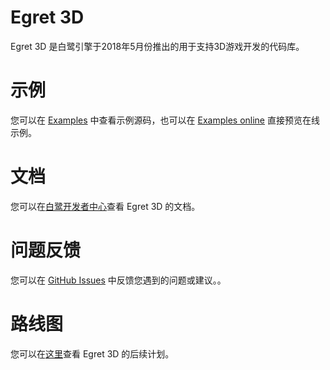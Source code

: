 Egret 3D
===========

Egret 3D 是白鹭引擎于2018年5月份推出的用于支持3D游戏开发的代码库。

示例
=================
您可以在 [Examples](./examples/) 中查看示例源码，也可以在 [Examples online](https://egret-labs.github.io/egret3d/examples/index.html) 直接预览在线示例。

文档
=================
您可以在[白鹭开发者中心](http://developer.egret.com/cn/docs/3d/)查看 Egret 3D 的文档。

问题反馈
=================
您可以在 [GitHub Issues](https://github.com/egret-labs/egret3d/issues) 中反馈您遇到的问题或建议。。

路线图
=================
您可以在[这里](http://developer.egret.com/cn/docs/3d/tutorials/roadmap/README.html)查看 Egret 3D 的后续计划。